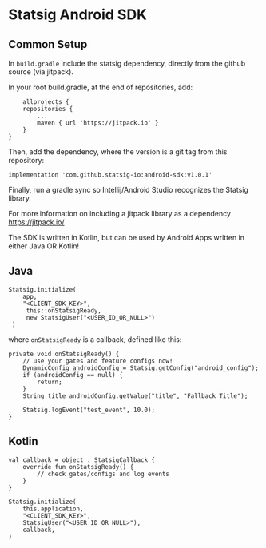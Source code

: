 # Statsig Android SDK

## Common Setup

In `build.gradle` include the statsig dependency, directly from the github source (via jitpack).

In your root build.gradle, at the end of repositories, add:

        allprojects {
		repositories {
			...
			maven { url 'https://jitpack.io' }
		}
	}

Then, add the dependency, where the version is a git tag from this repository:

`implementation 'com.github.statsig-io:android-sdk:v1.0.1'`

Finally, run a gradle sync so Intellij/Android Studio recognizes the Statsig library.

For more information on including a jitpack library as a dependency https://jitpack.io/

The SDK is written in Kotlin, but can be used by Android Apps written in either Java OR Kotlin!
## Java

    Statsig.initialize(  
        app,  
        "<CLIENT_SDK_KEY>",  
         this::onStatsigReady,  
         new StatsigUser("<USER_ID_OR_NULL>")
     )

where `onStatsigReady` is a callback, defined like this:

	private void onStatsigReady() {
	    // use your gates and feature configs now!
	    DynamicConfig androidConfig = Statsig.getConfig("android_config");
	    if (androidConfig == null) {  
		    return;  
		}
		String title androidConfig.getValue("title", "Fallback Title");
		
		Statsig.logEvent("test_event", 10.0);
    }
    
## Kotlin

    val callback = object : StatsigCallback {
        override fun onStatsigReady() {
            // check gates/configs and log events
        }
    }

	Statsig.initialize(  
	    this.application,  
	    "<CLIENT_SDK_KEY>",  
	    StatsigUser("<USER_ID_OR_NULL>"),  
	    callback,
	)
